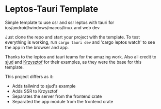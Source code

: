 # Leptos-Tauri Template

Simple template to use csr and ssr leptos with tauri for ios/android/windows/macos/linux and web dev

Just clone the repo and start your project with the template. To test everything is working, run `cargo tauri dev` and 'cargo leptos watch' to see the app in the browser and app.

Thanks to the leptos and tauri teams for the amazing work. Also all credit to [sjud](https://github.com/sjud/leptos_tauri_from_scratch/tree/main) and [Krzysztof](https://gitlab.com/cristofa/tauri-leptos-template) for their examples, as they were the base for this template. 

This project differs as it:

- Adds tailwind to sjud's example
- Adds SSR to Krzysztof  
- Separates the server from the frontend crate
- Separated the app module from the frontend crate